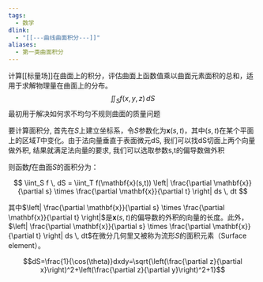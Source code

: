```yaml
---
tags:
  - 数学
dlink:
  - "[[---曲线曲面积分---]]"
aliases:
  - 第一类曲面积分
---
```

计算[[标量场]]在曲面上的积分，评估曲面上函数值乘以曲面元素面积的总和，适用于求解物理量在曲面上的分布。
$$ \iint_S f(x, y, z) \, dS $$
最初用于解决如何求不均匀不规则曲面的质量问题



要计算面积分, 首先在$S$上建立坐标系，令$S$参数化为$\mathbf{x}(s, t)$，其中$(s, t)$在某个平面上的区域$T$中变化。由于法向量垂直于表面微元dS, 我们可以找dS切面上两个向量做外积, 结果就满足法向量的要求, 我们可以选取参数s,t的偏导数做外积

则函数$f$在曲面$S$的面积分为：

$$
\iint_S f \, dS = \iint_T f(\mathbf{x}(s,t)) \left| \frac{\partial \mathbf{x}}{\partial s} \times \frac{\partial \mathbf{x}}{\partial t} \right| ds \, dt
$$

其中$\left| \frac{\partial \mathbf{x}}{\partial s} \times \frac{\partial \mathbf{x}}{\partial t} \right|$是$\mathbf{x}(s, t)$的偏导数的外积的向量的长度。此外，$\left| \frac{\partial \mathbf{x}}{\partial s} \times \frac{\partial \mathbf{x}}{\partial t} \right| ds \, dt$在微分几何里又被称为流形$S$的面积元素（Surface element）。



$$dS=\frac{1}{\cos(\theta)}dxdy=\sqrt{\left(\frac{\partial z}{\partial x}\right)^2+\left(\frac{\partial z}{\partial y}\right)^2+1}$$
